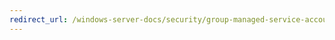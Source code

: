 ```yaml
---
redirect_url: /windows-server-docs/security/group-managed-service-accounts/security-options/domain-controller-refuse-machine-account-password-changes.md
---
```

